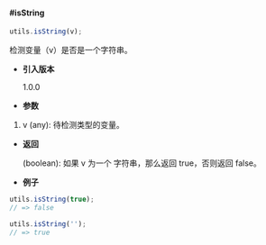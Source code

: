 #### #isString

```javascript
utils.isString(v);
```

检测变量（v）是否是一个字符串。

- **引入版本**

    1.0.0

- **参数**

1. v (any): 待检测类型的变量。

- **返回**

    (boolean): 如果 v 为一个 字符串，那么返回 true，否则返回 false。

- **例子**

```javascript
utils.isString(true);
// => false

utils.isString('');
// => true
```
